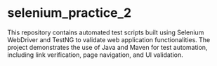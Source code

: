 # selenium_practice_2
This repository contains automated test scripts built using Selenium WebDriver and TestNG to validate web application functionalities. The project demonstrates the use of Java and Maven for test automation, including link verification, page navigation, and UI validation.
